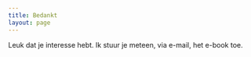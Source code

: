 ```yaml
---
title: Bedankt
layout: page
---
```


Leuk dat je interesse hebt. Ik stuur je meteen, via e-mail, het e-book toe. 
